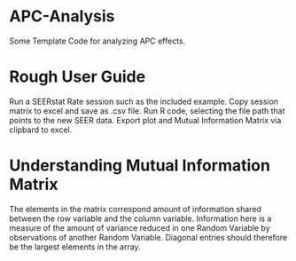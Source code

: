 # APC-Analysis
Some Template Code for analyzing APC effects.

# Rough User Guide
Run a SEERstat Rate session such as the included example. Copy session matrix to excel and save as .csv file.
Run R code, selecting the file path that points to the new SEER data.
Export plot and Mutual Information Matrix via clipbard to excel.

# Understanding Mutual Information Matrix
The elements in the matrix correspond amount of information shared between the row variable and the column variable. Information here is a measure of the amount of variance reduced in one Random Variable by observations of another Random Variable. Diagonal entries should therefore be the largest elements in the array.
